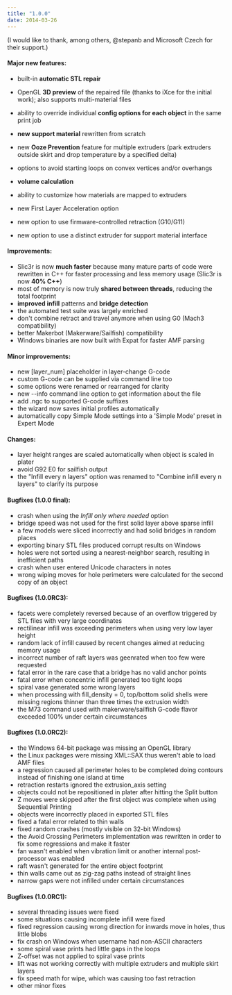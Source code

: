 ```yaml
---
title: "1.0.0"
date: 2014-03-26
---
```


(I would like to thank, among others, @stepanb and Microsoft Czech for their support.)

#### Major new features:



*   built-in **automatic STL repair**
*   OpenGL **3D preview** of the repaired file (thanks to iXce for the initial work); also supports multi-material files
*   ability to override individual **config options for each object** in the same print job
*   **new support material** rewritten from scratch
*   new **Ooze Prevention** feature for multiple extruders (park extruders outside skirt and drop temperature by a specified delta)





*   options to avoid starting loops on convex vertices and/or overhangs
*   **volume calculation**
*   ability to customize how materials are mapped to extruders
*   new First Layer Acceleration option
*   new option to use firmware-controlled retraction (G10/G11)
*   new option to use a distinct extruder for support material interface





#### Improvements:

*   Slic3r is now **much faster** because many mature parts of code were rewritten in C++ for faster processing and less memory usage (Slic3r is now **40% C++**)
*   most of memory is now truly **shared between threads**, reducing the total footprint
*   **improved infill** patterns and **bridge detection**
*   the automated test suite was largely enriched
*   don't combine retract and travel anymore when using G0 (Mach3 compatibility)
*   better Makerbot (Makerware/Sailfish) compatibility
*   Windows binaries are now built with Expat for faster AMF parsing



#### Minor improvements:

*   new [layer_num] placeholder in layer-change G-code
*   custom G-code can be supplied via command line too
*   some options were renamed or rearranged for clarity
*   new --info command line option to get information about the file
*   add .ngc to supported G-code suffixes
*   the wizard now saves initial profiles automatically
*   automatically copy Simple Mode settings into a 'Simple Mode' preset in Expert Mode



#### Changes:

*   layer height ranges are scaled automatically when object is scaled in plater
*   avoid G92 E0 for sailfish output
*   the "Infill every n layers" option was renamed to "Combine infill every n layers" to clarify its purpose



#### Bugfixes (1.0.0 final):

*   crash when using the _Infill only where needed_ option
*   bridge speed was not used for the first solid layer above sparse infill
*   a few models were sliced incorrectly and had solid bridges in random places
*   exporting binary STL files produced corrupt results on Windows
*   holes were not sorted using a nearest-neighbor search, resulting in inefficient paths
*   crash when user entered Unicode characters in notes
*   wrong wiping moves for hole perimeters were calculated for the second copy of an object

#### Bugfixes (1.0.0RC3):

*   facets were completely reversed because of an overflow triggered by STL files with very large coordinates
*   rectilinear infill was exceeding perimeters when using very low layer height
*   random lack of infill caused by recent changes aimed at reducing memory usage
*   incorrect number of raft layers was geenrated when too few were requested
*   fatal error in the rare case that a bridge has no valid anchor points
*   fatal error when concentric infill generated too tight loops
*   spiral vase generated some wrong layers
*   when processing with fill_density = 0, top/bottom solid shells were missing regions thinner than three times the extrusion width
*   the M73 command used with makerware/sailfish G-code flavor exceeded 100% under certain circumstances

#### Bugfixes (1.0.0RC2):

*   the Windows 64-bit package was missing an OpenGL library
*   the Linux packages were missing XML::SAX thus weren't able to load AMF files
*   a regression caused all perimeter holes to be completed doing contours instead of finishing one island at time
*   retraction restarts ignored the extrusion_axis setting
*   objects could not be repositioned in plater after hitting the Split button
*   Z moves were skipped after the first object was complete when using Sequential Printing
*   objects were incorrectly placed in exported STL files
*   fixed a fatal error related to thin walls
*   fixed random crashes (mostly visible on 32-bit Windows)
*   the Avoid Crossing Perimeters implementation was rewritten in order to fix some regressions and make it faster
*   fan wasn't enabled when vibration limit or another internal post-processor was enabled
*   raft wasn't generated for the entire object footprint
*   thin walls came out as zig-zag paths instead of straight lines
*   narrow gaps were not infilled under certain circumstances

#### Bugfixes (1.0.0RC1):

*   several threading issues were fixed
*   some situations causing incomplete infill were fixed
*   fixed regression causing wrong direction for inwards move in holes, thus little blobs
*   fix crash on Windows when username had non-ASCII characters
*   some spiral vase prints had little gaps in the loops
*   Z-offset was not applied to spiral vase prints
*   lift was not working correctly with multiple extruders and multiple skirt layers
*   fix speed math for wipe, which was causing too fast retraction
*   other minor fixes

